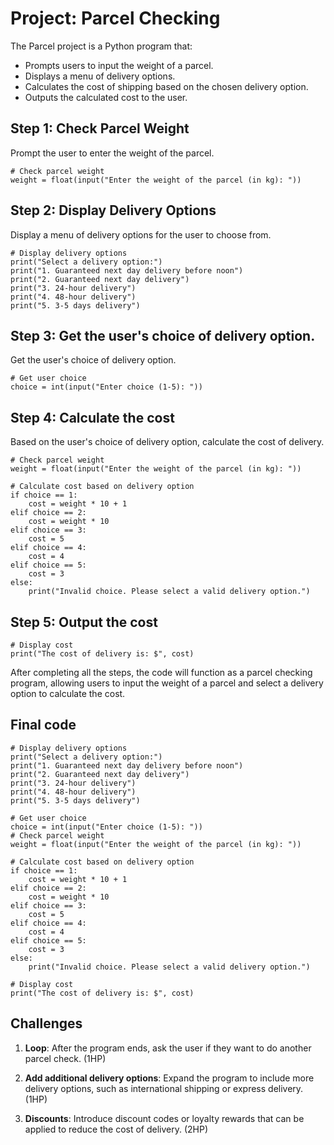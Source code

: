 # Project: Parcel Checking

The Parcel project is a Python program that:

- Prompts users to input the weight of a parcel.
- Displays a menu of delivery options.
- Calculates the cost of shipping based on the chosen delivery option.
- Outputs the calculated cost to the user.

## Step 1: Check Parcel Weight

Prompt the user to enter the weight of the parcel.

    # Check parcel weight
    weight = float(input("Enter the weight of the parcel (in kg): "))

## Step 2: Display Delivery Options

Display a menu of delivery options for the user to choose from.

    # Display delivery options
    print("Select a delivery option:")
    print("1. Guaranteed next day delivery before noon")
    print("2. Guaranteed next day delivery")
    print("3. 24-hour delivery")
    print("4. 48-hour delivery")
    print("5. 3-5 days delivery")


## Step 3: Get the user's choice of delivery option.

Get the user's choice of delivery option.

    # Get user choice
    choice = int(input("Enter choice (1-5): "))

## Step 4: Calculate the cost

Based on the user's choice of delivery option, calculate the cost of delivery.


    # Check parcel weight
    weight = float(input("Enter the weight of the parcel (in kg): "))
    
    # Calculate cost based on delivery option
    if choice == 1:
        cost = weight * 10 + 1
    elif choice == 2:
        cost = weight * 10
    elif choice == 3:
        cost = 5
    elif choice == 4:
        cost = 4
    elif choice == 5:
        cost = 3
    else:
        print("Invalid choice. Please select a valid delivery option.")

## Step 5: Output the cost

    # Display cost
    print("The cost of delivery is: $", cost)

After completing all the steps, the code will function as a parcel checking program, allowing users to input the weight of a parcel and select a delivery option to calculate the cost.


## Final code



    # Display delivery options
    print("Select a delivery option:")
    print("1. Guaranteed next day delivery before noon")
    print("2. Guaranteed next day delivery")
    print("3. 24-hour delivery")
    print("4. 48-hour delivery")
    print("5. 3-5 days delivery")

    # Get user choice
    choice = int(input("Enter choice (1-5): "))
    # Check parcel weight
    weight = float(input("Enter the weight of the parcel (in kg): "))

    # Calculate cost based on delivery option
    if choice == 1:
        cost = weight * 10 + 1
    elif choice == 2:
        cost = weight * 10
    elif choice == 3:
        cost = 5
    elif choice == 4:
        cost = 4
    elif choice == 5:
        cost = 3
    else:
        print("Invalid choice. Please select a valid delivery option.")

    # Display cost
    print("The cost of delivery is: $", cost)



## Challenges

1. **Loop**: After the program ends, ask the user if they want to do another parcel check. (1HP)

1. **Add additional delivery options**: Expand the program to include more delivery options, such as international shipping or express delivery. (1HP)

1. **Discounts**: Introduce discount codes or loyalty rewards that can be applied to reduce the cost of delivery. (2HP)

